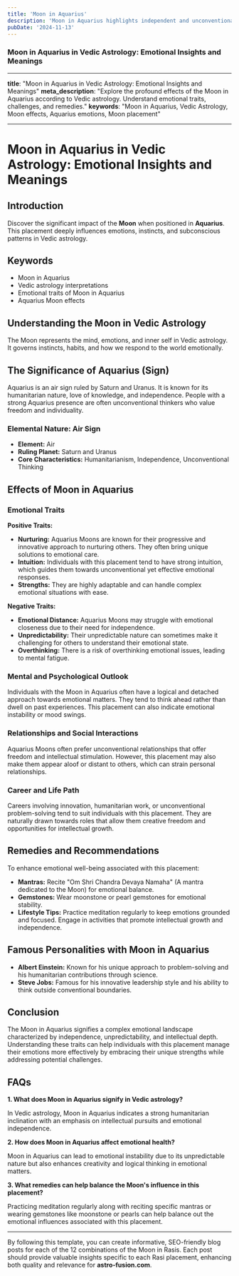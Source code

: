 ```yaml
---
title: 'Moon in Aquarius'
description: 'Moon in Aquarius highlights independent and unconventional emotions. Individuals are progressive, humanitarian, and value intellectual connections over emotional ones in Vedic Astrology'
pubDate: '2024-11-13'
---
```


### Moon in Aquarius in Vedic Astrology: Emotional Insights and Meanings

---

**title**: "Moon in Aquarius in Vedic Astrology: Emotional Insights and Meanings"
**meta_description**: "Explore the profound effects of the Moon in Aquarius according to Vedic astrology. Understand emotional traits, challenges, and remedies."
**keywords**: "Moon in Aquarius, Vedic Astrology, Moon effects, Aquarius emotions, Moon placement"

---

# Moon in Aquarius in Vedic Astrology: Emotional Insights and Meanings

## Introduction

Discover the significant impact of the **Moon** when positioned in **Aquarius**. This placement deeply influences emotions, instincts, and subconscious patterns in Vedic astrology.

## Keywords

- Moon in Aquarius
- Vedic astrology interpretations
- Emotional traits of Moon in Aquarius
- Aquarius Moon effects

## Understanding the Moon in Vedic Astrology

The Moon represents the mind, emotions, and inner self in Vedic astrology. It governs instincts, habits, and how we respond to the world emotionally.

## The Significance of Aquarius (Sign)

Aquarius is an air sign ruled by Saturn and Uranus. It is known for its humanitarian nature, love of knowledge, and independence. People with a strong Aquarius presence are often unconventional thinkers who value freedom and individuality.

### Elemental Nature: Air Sign
- **Element:** Air
- **Ruling Planet:** Saturn and Uranus
- **Core Characteristics:** Humanitarianism, Independence, Unconventional Thinking

## Effects of Moon in Aquarius

### Emotional Traits

**Positive Traits:**
- **Nurturing:** Aquarius Moons are known for their progressive and innovative approach to nurturing others. They often bring unique solutions to emotional care.
- **Intuition:** Individuals with this placement tend to have strong intuition, which guides them towards unconventional yet effective emotional responses.
- **Strengths:** They are highly adaptable and can handle complex emotional situations with ease.

**Negative Traits:**
- **Emotional Distance:** Aquarius Moons may struggle with emotional closeness due to their need for independence.
- **Unpredictability:** Their unpredictable nature can sometimes make it challenging for others to understand their emotional state.
- **Overthinking:** There is a risk of overthinking emotional issues, leading to mental fatigue.

### Mental and Psychological Outlook

Individuals with the Moon in Aquarius often have a logical and detached approach towards emotional matters. They tend to think ahead rather than dwell on past experiences. This placement can also indicate emotional instability or mood swings.

### Relationships and Social Interactions

Aquarius Moons often prefer unconventional relationships that offer freedom and intellectual stimulation. However, this placement may also make them appear aloof or distant to others, which can strain personal relationships.

### Career and Life Path

Careers involving innovation, humanitarian work, or unconventional problem-solving tend to suit individuals with this placement. They are naturally drawn towards roles that allow them creative freedom and opportunities for intellectual growth.

## Remedies and Recommendations

To enhance emotional well-being associated with this placement:

- **Mantras:** Recite "Om Shri Chandra Devaya Namaha" (A mantra dedicated to the Moon) for emotional balance.
- **Gemstones:** Wear moonstone or pearl gemstones for emotional stability.
- **Lifestyle Tips:** Practice meditation regularly to keep emotions grounded and focused. Engage in activities that promote intellectual growth and independence.

## Famous Personalities with Moon in Aquarius

- **Albert Einstein:** Known for his unique approach to problem-solving and his humanitarian contributions through science.
- **Steve Jobs:** Famous for his innovative leadership style and his ability to think outside conventional boundaries.

## Conclusion

The Moon in Aquarius signifies a complex emotional landscape characterized by independence, unpredictability, and intellectual depth. Understanding these traits can help individuals with this placement manage their emotions more effectively by embracing their unique strengths while addressing potential challenges.

## FAQs

**1. What does Moon in Aquarius signify in Vedic astrology?**

In Vedic astrology, Moon in Aquarius indicates a strong humanitarian inclination with an emphasis on intellectual pursuits and emotional independence.

**2. How does Moon in Aquarius affect emotional health?**

Moon in Aquarius can lead to emotional instability due to its unpredictable nature but also enhances creativity and logical thinking in emotional matters.

**3. What remedies can help balance the Moon's influence in this placement?**

Practicing meditation regularly along with reciting specific mantras or wearing gemstones like moonstone or pearls can help balance out the emotional influences associated with this placement.

---

By following this template, you can create informative, SEO-friendly blog posts for each of the 12 combinations of the Moon in Rasis. Each post should provide valuable insights specific to each Rasi placement, enhancing both quality and relevance for **astro-fusion.com**.